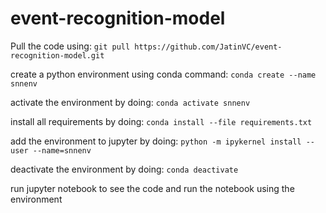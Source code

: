# event-recognition-model
Pull the code using:
`git pull https://github.com/JatinVC/event-recognition-model.git`

create a python environment using conda command:
`conda create --name snnenv`

activate the environment by doing:
`conda activate snnenv`

install all requirements by doing:
`conda install --file requirements.txt`

add the environment to jupyter by doing:
`python -m ipykernel install --user --name=snnenv`

deactivate the environment by doing:
`conda deactivate`

run jupyter notebook to see the code and run the notebook using the environment
